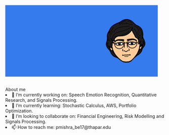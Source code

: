  <img src="https://github.com/puneat/puneat/blob/master/faviconnew.png"  class="project-name" />
      <h2 class="project-tagline"></h2>
About me

<li>🔭 I’m currently working on: Speech Emotion Recognition, Quantitative Research, and Signals Processing.</li>
<li>🌱 I’m currently learning: Stochastic Calculus, AWS, Portfolio Optimization.</li>
<li>👯 I’m looking to collaborate on: Financial Engineering, Risk Modelling and Signals Processing.</li> 
<li>📫 How to reach me: pmishra_be17@thapar.edu</li>


